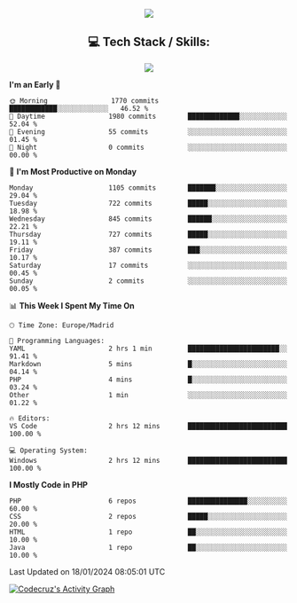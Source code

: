 <p align="center">
    <img src="https://readme-typing-svg.demolab.com/?lines=👋+Hi!+I'm+Cruz;🛠️+Full-stack+dev+from+the+south+of+Spain;📃+Specialized+in+large+data+migrations;🧠+Passion+for+creating+efficient+and+HQ+code&font=Fira%20Code&center=true&width=800&height=45&color=175F83&vCenter=true&pause=1000&size=25" />
</p>
<h2 align="center">
  💻 Tech Stack / Skills:
</h2>
<p align="center">
  <a href="https://skillicons.dev">
    <img src="https://skillicons.dev/icons?i=php,js,symfony,tailwind,nodejs,mysql,bash,docker,wordpress,postman,regex,git,html,css&perline=7" />
  </a>

<!--START_SECTION:waka-->
**I'm an Early 🐤** 

```text
🌞 Morning                1770 commits        ████████████░░░░░░░░░░░░░   46.52 % 
🌆 Daytime                1980 commits        █████████████░░░░░░░░░░░░   52.04 % 
🌃 Evening                55 commits          ░░░░░░░░░░░░░░░░░░░░░░░░░   01.45 % 
🌙 Night                  0 commits           ░░░░░░░░░░░░░░░░░░░░░░░░░   00.00 % 
```
📅 **I'm Most Productive on Monday** 

```text
Monday                   1105 commits        ███████░░░░░░░░░░░░░░░░░░   29.04 % 
Tuesday                  722 commits         █████░░░░░░░░░░░░░░░░░░░░   18.98 % 
Wednesday                845 commits         ██████░░░░░░░░░░░░░░░░░░░   22.21 % 
Thursday                 727 commits         █████░░░░░░░░░░░░░░░░░░░░   19.11 % 
Friday                   387 commits         ███░░░░░░░░░░░░░░░░░░░░░░   10.17 % 
Saturday                 17 commits          ░░░░░░░░░░░░░░░░░░░░░░░░░   00.45 % 
Sunday                   2 commits           ░░░░░░░░░░░░░░░░░░░░░░░░░   00.05 % 
```


📊 **This Week I Spent My Time On** 

```text
🕑︎ Time Zone: Europe/Madrid

💬 Programming Languages: 
YAML                     2 hrs 1 min         ███████████████████████░░   91.41 % 
Markdown                 5 mins              █░░░░░░░░░░░░░░░░░░░░░░░░   04.14 % 
PHP                      4 mins              █░░░░░░░░░░░░░░░░░░░░░░░░   03.24 % 
Other                    1 min               ░░░░░░░░░░░░░░░░░░░░░░░░░   01.22 % 

🔥 Editors: 
VS Code                  2 hrs 12 mins       █████████████████████████   100.00 % 

💻 Operating System: 
Windows                  2 hrs 12 mins       █████████████████████████   100.00 % 
```

**I Mostly Code in PHP** 

```text
PHP                      6 repos             ███████████████░░░░░░░░░░   60.00 % 
CSS                      2 repos             █████░░░░░░░░░░░░░░░░░░░░   20.00 % 
HTML                     1 repo              ██░░░░░░░░░░░░░░░░░░░░░░░   10.00 % 
Java                     1 repo              ██░░░░░░░░░░░░░░░░░░░░░░░   10.00 % 
```




 Last Updated on 18/01/2024 08:05:01 UTC
<!--END_SECTION:waka-->

<!-- https://github.com/ashutosh00710/github-readme-activity-graph -->
  <a href="https://github.com/ashutosh00710/github-readme-activity-graph"><img alt="Codecruz's Activity Graph" src="https://github-readme-activity-graph.vercel.app/graph/?username=codecruz&bg_color=1F222E&color=F8D866&line=175F83&point=FFFFFF&hide_border=false" /></a>
</p>
